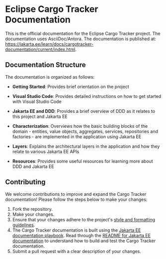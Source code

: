 # Eclipse Cargo Tracker Documentation

This is the official documentation for the Eclipse Cargo Tracker project. The documentation uses AsciiDoc/Antora. The documentation is published at: https://jakarta.ee/learn/docs/cargotracker-documentation/current/index.html.

## Documentation Structure

The documentation is organized as follows:

- **Getting Started**: Provides brief orientation on the project

- **Visual Studio Code**: Provides detailed instructions on how to get started 
  with Visual Studio Code

- **Jakarta EE and DDD**: Provides a brief overview of DDD as it relates to 
  this project and Jakarta EE

- **Characterization**: Overviews how the basic building blocks of the domain - entities, value objects, aggregates, services, repositories and factories - are implemented in the application using Jakarta EE

- **Layers**: Explains the architectural layers in the application and how they 
  relate to various Jakarta EE APIs

- **Resources**: Provides some useful resources for learning more about DDD 
  and Jakarta EE

## Contributing

We welcome contributions to improve and expand the Cargo Tracker documentation! 
Please follow the steps below to make your changes:

1. Fork the repository.
2. Make your changes.
3. Ensure that your changes adhere to the project's [style and formatting 
   guidelines](STYLE_GUIDE.adoc).
4. The Cargo Tracker documentation is built using the 
[Jakarta EE documentation playbook](https://github.com/jakartaee/jakartaee-documentation/blob/main/antora-playbook.yml). Read through the 
[README for Jakarta EE documentation](https://github.com/jakartaee/jakartaee-documentation/blob/main/README.md) to understand how to build and test the Cargo Tracker documentation.
5. Submit a pull request with a clear description of your changes.
